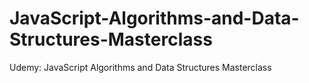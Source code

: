 # JavaScript-Algorithms-and-Data-Structures-Masterclass
Udemy: JavaScript Algorithms and Data Structures Masterclass
